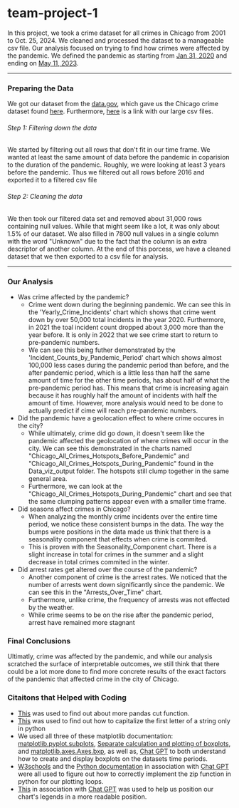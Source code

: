 # team-project-1
In this project, we took a crime dataset for all crimes in Chicago from 2001 to Oct. 25, 2024. We cleaned and processed the dataset to a manageable csv file. Our analysis focused on trying to find how crimes were affected by the pandemic. We defined the pandemic as starting from [Jan 31, 2020](https://www.cdc.gov/museum/timeline/covid19.html#:~:text=January%2031%2C%202020&text=The%20Secretary%20of%20the%20Department,outbreak%20a%20public%20health%20emergency.) and ending on [May 11, 2023](https://www.pfizer.com/news/announcements/global-and-us-agencies-declare-end-covid-19-emergency#:~:text=On%20May%205%2C%20more%20than,PHE%20for%20COVID%2D19.).

---

### Preparing the Data
We got our dataset from the [data.gov](https://data.gov/), which gave us the Chicago crime dataset found [here](https://catalog.data.gov/dataset/crimes-2001-to-present). Furthermore, [here](https://drive.google.com/drive/folders/1ZCfgfvfEzVo_4WvWrI68Wil6KQ-bgP5C?usp=drive_link) is a link with our large csv files. 

###### Step 1: Filtering down the data
We started by filtering out all rows that don't fit in our time frame. We wanted at least the same amount of data before the pandemic in coparision to the duration of the pandemic. Roughly, we were looking at least 3 years before the pandemic. Thus we filtered out all rows before 2016 and exported it to a filtered csv file

###### Step 2: Cleaning the data
We then took our filtered data set and removed about 31,000 rows containing null values. While that might seem like a lot, it was only about 1.5% of our dataset. We also filled in 7800 null values in a single column with the word "Unknown" due to the fact that the column is an extra descriptor of another column. At the end of this porcess, we have a cleaned dataset that we then exported to a csv file for analysis. 

---

### Our Analysis

- Was crime affected by the pandemic?
    - Crime went down during the beginning pandemic. We can see this in the 'Yearly_Crime_Incidents' chart which shows that crime went down by over 50,000 total incidents in the year 2020. Furthermore, in 2021 the toal incident count dropped about 3,000 more than the year before. It is only in 2022 that we see crime start to return to pre-pandemic numbers.
    - We can see this being futher demonstrated by the 'Incident_Counts_by_Pandemic_Period' chart which shows almost 100,000 less cases during the pandemic period than before, and the after pandemic period, which is a little less than half the same amount of time for the other time periods, has about half of what the pre-pandemic period has. This means that crime is increasing again because it has roughly half the amount of incidents with half the amount of time. However, more analysis would need to be done to actually predict if cime will reach pre-pandemic numbers. 
- Did the pandemic have a geolocation effect to where crime occures in the city? 
    - While ultimately, crime did go down, it doesn't seem like the pandemic affected the geolocation of where crimes will occur in the city. We can see this demonstrated in the charts named "Chicago_All_Crimes_Hotspots_Before_Pandemic" and "Chicago_All_Crimes_Hotspots_During_Pandemic" found in the Data_viz_output folder. The hotspots still clump together in the same general area. 
    - Furthermore, we can look at the "Chicago_All_Crimes_Hotspots_During_Pandemic" chart and see that the same clumping patterns appear even with a smaller time frame. 
- Did seasons affect crimes in Chicago?
    - When analyzing the monthly crime incidents over the entire time period, we notice these consistent bumps in the data. The way the bumps were positions in the data made us think that there is a seasonality component that effects when crime is commited.
    - This is proven with the Seasonality_Component chart. There is a slight increase in total for crimes in the summer and a slight decrease in total crimes commited in the winter.
 - Did arrest rates get altered over the course of the pandemic?
    - Another component of crime is the arrest rates. We noticed that the number of arrests went down significantly since the pandemic. We can see this in the "Arrests_Over_Time" chart.
    - Furthermore, unlike crime, the frequency of arrests was not effected by the weather.
    - While crime seems to be on the rise after the pandemic period, arrest have remained more stagnant  


### Final Conclusions
Ultimatly, crime was affected by the pandemic, and while our analysis scratched the surface of interpretable outcomes, we still think that there could be a lot more done to find more concrete results of the exact factors of the pandemic that affected crime in the city of Chicago. 


### Citaitons that Helped with Coding
- [This](https://pandas.pydata.org/docs/reference/api/pandas.cut.html) was used to find out about more pandas cut function. 
- [This](https://stackoverflow.com/questions/1549641/how-can-i-capitalize-the-first-letter-of-each-word-in-a-string) was used to find out how to capitalize the first letter of a string only in python
- We used all three of these matplotlib documentation: [matplotlib.pyplot.subplots](https://matplotlib.org/stable/api/_as_gen/matplotlib.pyplot.subplots.html), [Separate calculation and plotting of boxplots](https://matplotlib.org/stable/gallery/statistics/bxp.html#sphx-glr-gallery-statistics-bxp-py), and [matplotlib.axes.Axes.bxp](https://matplotlib.org/stable/api/_as_gen/matplotlib.axes.Axes.bxp.html#matplotlib.axes.Axes.bxp), as well as, [Chat GPT](https://chatgpt.com/) to both understand how to create and display boxplots on the datasets time periods.
- [W3schools](https://www.w3schools.com/python/ref_func_zip.asp) and the [Python documentation](https://docs.python.org/3/library/functions.html#zip) in association with [Chat GPT](https://chatgpt.com/) were all used to figure out how to correctly implement the zip function in python for our plotting loops.
- [This](https://matplotlib.org/stable/api/_as_gen/matplotlib.pyplot.legend.html) in association with [Chat GPT](https://chatgpt.com/) was used to help us position our chart's legends in a more readable position.

 

